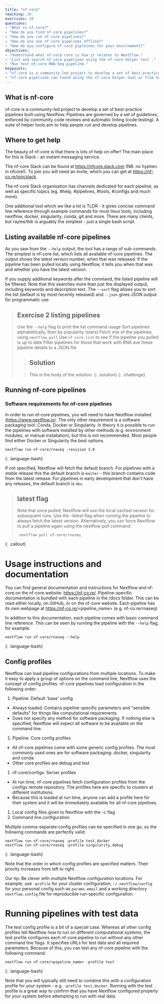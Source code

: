 ```yaml
---
title: "nf-core"
teaching: 20
exercises: 10
questions:
- "What is nf-core?"
- "How do you find nf-core pipelines?"
- "How do you run nf-core pipelines?"
- "How do you use nf-core pipelines offline?"
- "How do oyu configure nf-core pipleines for your envirnoment?"
objectives:
- "Understand what nf-core core is how it relates to Nextflow."
- "List and search nf-core pipelines using the nf-core helper tool ."
- "Run test nf-core RNA-Seq pipeline."
keypoints:
- "nf-core is a community-led project to develop a set of best-practice pipelines built using Nextflow. "
- "nf-core pipelines can found using the nf-core helper tool or from he nf-core website."
---
```



## What is nf-core

nf-core is a community-led project to develop a set of best-practice pipelines built using Nextflow. Pipelines are governed by a set of guidelines, enforced by community code reviews and automatic linting (code testing). A suite of helper tools aim to help people run and develop pipelines.

## Where to get help

The beauty of nf-core is that there is lots of help on offer! The main place for this is Slack - an instant messaging service.

The nf-core Slack can be found at https://nfcore.slack.com (NB: no hyphen in nfcore!). To join you will need an invite, which you can get at https://nf-co.re/join/slack.

The nf-core Slack organisation has channels dedicated for each pipeline, as well as specific topics (eg. #help, #pipelines, #tools, #configs and much more).

One additional tool which we like a lot is TLDR - it gives concise command line reference through example commands for most linux tools, including nextflow, docker, singularity, conda, git and more. There are many clients, but raylee/tldr is arguably the simplest - just a single bash script.


## Listing available nf-core pipelines

As you saw from the `--help` output, the tool has a range of sub-commands. The simplest is nf-core list, which lists all available nf-core pipelines. The output shows the latest version number, when that was released. If the pipeline has been pulled locally using Nextflow, it tells you when that was and whether you have the latest version.

If you supply additional keywords after the command, the listed pipeline will be filtered. Note that this searches more than just the displayed output, including keywords and description text. The `--sort` flag allows you to sort the list (default is by most recently released) and `--json` gives JSON output for programmatic use.

> ## Exercise 2 listing pipelines
>
>  Use the `--help` flag to print the list command usage
>  Sort pipelines alphabetically, then by popularity (stars)
>  Fetch one of the pipelines using `nextflow pull`
>  Use `nf-core list` to see if the pipeline you pulled is up to date
>  Filter pipelines for those that work with RNA
>  ave these pipeline details to a JSON file
> > ## Solution
> >
> > This is the body of the solution.
> {: .solution}
{: .challenge}

## Running nf-core pipelines

### Software requirements for nf-core pipelines

In order to run nf-core pipelines, you will need to have Nextflow installed (https://www.nextflow.io). The only other requirement is a software packaging tool: Conda, Docker or Singularity. In theory it is possible to run the pipelines with software installed by other methods (e.g. environment modules, or manual installation), but this is not recommended. Most people find either Docker or Singularity the best options.

~~~
nextflow run nf-core/rnaseq -revision 3.0
~~~
{: .language-bash}

If not specified, Nextflow will fetch the default branch. For pipelines with a stable release this the default branch is `master` - this branch contains code from the latest release. For pipelines in early development that don't have any releases, the default branch is `dev`.

> ## latest flag
> Note that once pulled, Nextflow will use the local cached version for subsequent runs. Use the -latest flag when running the pipeline to always fetch the latest version. Alternatively, you can force Nextflow to pull a pipeline again using the nextflow pull command:
> ~~~
>  nextflow pull nf-core/rnaseq
> ~~~
{: .callout}

# Usage instructions and documentation

You can find general documentation and instructions for Nextflow and nf-core on the nf-core website: https://nf-co.re/. Pipeline-specific documentation is bundled with each pipeline in the /docs folder. This can be read either locally, on GitHub, or on the nf-core website. Each pipeline has its own webpage at https://nf-co.re/<pipeline_name> (e.g. nf-co.re/rnaseq)

In addition to this documentation, each pipeline comes with basic command line reference. This can be seen by running the pipeline with the `--help` flag, for example:

~~~
nextflow run nf-core/rnaseq --help
~~~
{: .language-bash}

## Config profiles

Nextflow can load pipeline configurations from multiple locations. To make it easy to apply a group of options on the command line, Nextflow uses the concept of config profiles. nf-core pipelines load configuration in the following order:

1. Pipeline: Default 'base' config
* Always loaded. Contains pipeline-specific parameters and "sensible defaults" for things like computational requirements
* Does not specify any method for software packaging. If nothing else is specified, Nextflow will expect all software to be available on the command line.
1. Pipeline: Core config profiles
* All nf-core pipelines come with some generic config profiles. The most commonly used ones are for software packaging: docker, singularity and conda
* Other core profiles are debug and test
1. nf-core/configs: Server profiles
* At run time, nf-core pipelines fetch configuration profiles from the configs remote repository. The profiles here are specific to clusters at different institutions.
* Because this is loaded at run time, anyone can add a profile here for their system and it will be immediately available for all nf-core pipelines.
1. Local config files given to Nextflow with the -c flag
1. Command line configuration

Multiple comma-separate config profiles can be specified in one go, so the following commands are perfectly valid:

~~~
nextflow run nf-core/rnaseq -profile test,docker
nextflow run nf-core/rnaseq -profile singularity,debug
~~~
{: .language-bash}

Note that the order in which config profiles are specified matters. Their priority increases from left to right.

Our tip: Be clever with multiple Nextflow configuration locations. For example, use `-profile` for your cluster configuration, `~/.nextflow/config` for your personal config such as `params.email` and a working directory `nextflow.config` file for reproducible run-specific configuration.

# Running pipelines with test data

The test config profile is a bit of a special case. Whereas all other config profiles tell Nextflow how to run on different computational systems, the test profile configures each nf-core pipeline to run without any other command line flags. It specifies URLs for test data and all required parameters. Because of this, you can test any nf-core pipeline with the following command:

~~~
nextflow run nf-core/<pipeline_name> -profile test
~~~
{: .language-bash}

Note that you will typically still need to combine this with a configuration profile for your system - e.g. `-profile test,docker`. Running with the test profile is a great way to confirm that you have Nextflow configured properly for your system before attempting to run with real data

